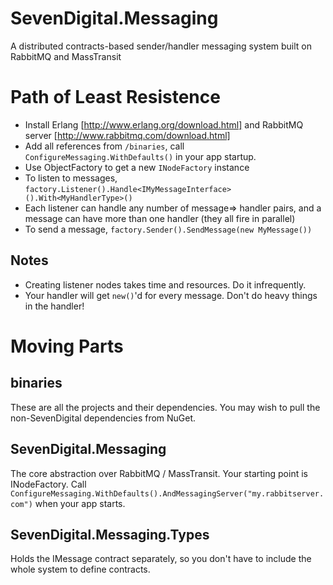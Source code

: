 SevenDigital.Messaging
======================

A distributed contracts-based sender/handler messaging system built on RabbitMQ and MassTransit

Path of Least Resistence
========================
* Install Erlang [http://www.erlang.org/download.html] and RabbitMQ server [http://www.rabbitmq.com/download.html]
* Add all references from `/binaries`, call `ConfigureMessaging.WithDefaults()` in your app startup.
* Use ObjectFactory to get a new `INodeFactory` instance
* To listen to messages, `factory.Listener().Handle<IMyMessageInterface>().With<MyHandlerType>()`
* Each listener can handle any number of message=> handler pairs, and a message can have more than one handler (they all fire in parallel)
* To send a message, `factory.Sender().SendMessage(new MyMessage())`

Notes
-----
* Creating listener nodes takes time and resources. Do it infrequently.
* Your handler will get `new()`'d for every message. Don't do heavy things in the handler!

Moving Parts
============

binaries
--------
These are all the projects and their dependencies.
You may wish to pull the non-SevenDigital dependencies from NuGet.

SevenDigital.Messaging
----------------------
The core abstraction over RabbitMQ / MassTransit. Your starting point is INodeFactory.
Call `ConfigureMessaging.WithDefaults().AndMessagingServer("my.rabbitserver.com")` when your app starts.

SevenDigital.Messaging.Types
----------------------------
Holds the IMessage contract separately, so you don't have to include the whole system to define contracts.

